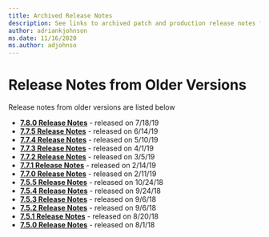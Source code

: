 ```yaml
---
title: Archived Release Notes
description: See links to archived patch and production release notes for versions of Azure CycleCloud. Release notes from 7.5.x through 7.8.x are available.
author: adriankjohnson
ms.date: 11/16/2020
ms.author: adjohnso
---
```


# Release Notes from Older Versions

Release notes from older versions are listed below

* [**7.8.0 Release Notes**](release-notes/7-8-0.md) - released on 7/18/19
* [**7.7.5 Release Notes**](release-notes/7-7-5.md) - released on 6/14/19
* [**7.7.4 Release Notes**](release-notes/7-7-4.md) - released on 5/10/19
* [**7.7.3 Release Notes**](release-notes/7-7-3.md) - released on 4/1/19
* [**7.7.2 Release Notes**](release-notes/7-7-2.md) - released on 3/5/19
* [**7.7.1 Release Notes**](release-notes/7-7-1.md) - released on 2/14/19
* [**7.7.0 Release Notes**](release-notes/7-7-0.md) - released on 2/11/19
* [**7.5.5 Release Notes**](release-notes/7-5-5.md) - released on 10/24/18
* [**7.5.4 Release Notes**](release-notes/7-5-4.md) - released on 9/24/18
* [**7.5.3 Release Notes**](release-notes/7-5-3.md) - released on 9/6/18
* [**7.5.2 Release Notes**](release-notes/7-5-2.md) - released on 9/6/18
* [**7.5.1 Release Notes**](release-notes/7-5-1.md) - released on 8/20/18
* [**7.5.0 Release Notes**](release-notes/7-5-0.md) - released on 8/1/18

